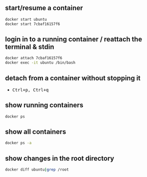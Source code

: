 
## start/resume a container
```bash
docker start ubuntu
docker start 7cbaf16157f6
```

## login in to a running container / reattach the terminal & stdin
```bash
docker attach 7cbaf16157f6
docker exec -it ubuntu /bin/bash
```

## detach from a container without stopping it
- <kbd>Ctrl+p, Ctrl+q</kbd>

## show running containers
```bash
docker ps
```

## show all containers
```bash
docker ps -a
```

## show changes in the root directory
```bash
docker diff ubuntu|grep /root
```
